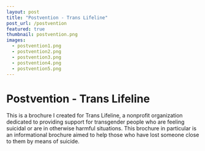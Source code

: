 ```yaml
---
layout: post
title: "Postvention - Trans Lifeline"
post_url: /postvention
featured: true
thumbnail: postvention.png
images:
  - postvention1.png
  - postvention2.png
  - postvention3.png
  - postvention4.png
  - postvention5.png
---
```


# Postvention - Trans Lifeline

This is a brochure I created for Trans Lifeline, a nonprofit organization dedicated to providing
support for transgender people who are feeling suicidal or are in otherwise harmful situations.
This brochure in particular is an informational brochure aimed to help those who have lost someone
close to them by means of suicide.
